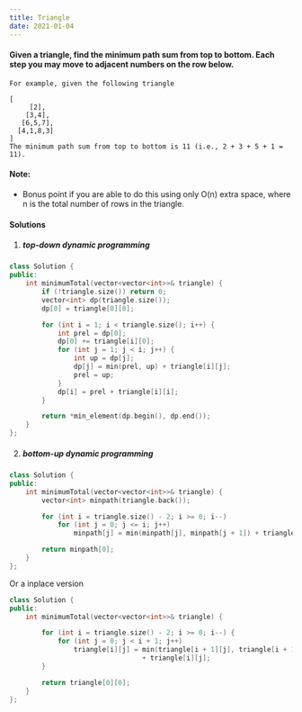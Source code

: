 ```yaml
---
title: Triangle
date: 2021-01-04
---
```

#### Given a triangle, find the minimum path sum from top to bottom. Each step you may move to adjacent numbers on the row below.

```
For example, given the following triangle

[
     [2],
    [3,4],
   [6,5,7],
  [4,1,8,3]
]
The minimum path sum from top to bottom is 11 (i.e., 2 + 3 + 5 + 1 = 11).
```

#### Note:

- Bonus point if you are able to do this using only O(n) extra space, where n is the total number of rows in the triangle.


#### Solutions

1. ##### top-down dynamic programming

```cpp
class Solution {
public:
    int minimumTotal(vector<vector<int>>& triangle) {
        if (!triangle.size()) return 0;
        vector<int> dp(triangle.size());
        dp[0] = triangle[0][0];

        for (int i = 1; i < triangle.size(); i++) {
            int prel = dp[0];
            dp[0] += triangle[i][0];
            for (int j = 1; j < i; j++) {
                int up = dp[j];
                dp[j] = min(prel, up) + triangle[i][j];
                prel = up;
            }
            dp[i] = prel + triangle[i][i];
        }

        return *min_element(dp.begin(), dp.end());
    }
};
```

2. ##### bottom-up dynamic programming


```cpp
class Solution {
public:
    int minimumTotal(vector<vector<int>>& triangle) {
        vector<int> minpath(triangle.back());

        for (int i = triangle.size() - 2; i >= 0; i--)
            for (int j = 0; j <= i; j++)
                minpath[j] = min(minpath[j], minpath[j + 1]) + triangle[i][j];

        return minpath[0];
    }
};
```


Or a inplace version

```cpp
class Solution {
public:
    int minimumTotal(vector<vector<int>>& triangle) {

        for (int i = triangle.size() - 2; i >= 0; i--) {
            for (int j = 0; j < i + 1; j++)
                triangle[i][j] = min(triangle[i + 1][j], triangle[i + 1][j + 1])
                                 + triangle[i][j];
        }

        return triangle[0][0];
    }
};
```